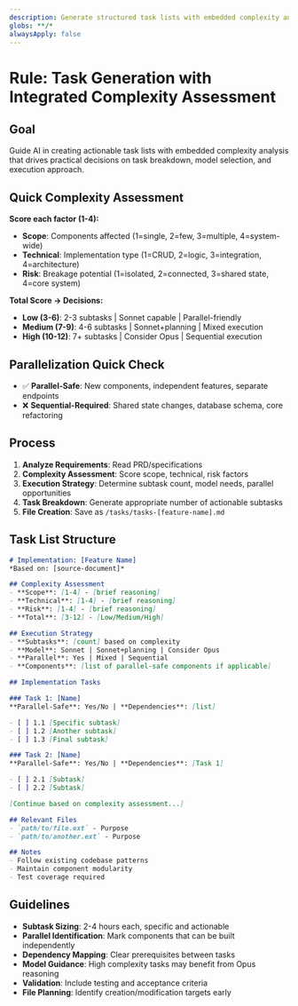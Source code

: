 ```yaml
---
description: Generate structured task lists with embedded complexity analysis
globs: **/*
alwaysApply: false
---
```

# Rule: Task Generation with Integrated Complexity Assessment

## Goal
Guide AI in creating actionable task lists with embedded complexity analysis that drives practical decisions on task breakdown, model selection, and execution approach.

## Quick Complexity Assessment

**Score each factor (1-4):**
- **Scope**: Components affected (1=single, 2=few, 3=multiple, 4=system-wide)
- **Technical**: Implementation type (1=CRUD, 2=logic, 3=integration, 4=architecture)  
- **Risk**: Breakage potential (1=isolated, 2=connected, 3=shared state, 4=core system)

**Total Score → Decisions:**
- **Low (3-6)**: 2-3 subtasks | Sonnet capable | Parallel-friendly
- **Medium (7-9)**: 4-6 subtasks | Sonnet+planning | Mixed execution
- **High (10-12)**: 7+ subtasks | Consider Opus | Sequential execution

## Parallelization Quick Check
- ✅ **Parallel-Safe**: New components, independent features, separate endpoints
- ❌ **Sequential-Required**: Shared state changes, database schema, core refactoring

## Process

1. **Analyze Requirements**: Read PRD/specifications
2. **Complexity Assessment**: Score scope, technical, risk factors
3. **Execution Strategy**: Determine subtask count, model needs, parallel opportunities
4. **Task Breakdown**: Generate appropriate number of actionable subtasks
5. **File Creation**: Save as `/tasks/tasks-[feature-name].md`

## Task List Structure

```markdown
# Implementation: [Feature Name]
*Based on: [source-document]*

## Complexity Assessment
- **Scope**: [1-4] - [brief reasoning]
- **Technical**: [1-4] - [brief reasoning]  
- **Risk**: [1-4] - [brief reasoning]
- **Total**: [3-12] - [Low/Medium/High]

## Execution Strategy
- **Subtasks**: [count] based on complexity
- **Model**: Sonnet | Sonnet+planning | Consider Opus
- **Parallel**: Yes | Mixed | Sequential
- **Components**: [list of parallel-safe components if applicable]

## Implementation Tasks

### Task 1: [Name]
**Parallel-Safe**: Yes/No | **Dependencies**: [list]

- [ ] 1.1 [Specific subtask]
- [ ] 1.2 [Another subtask]
- [ ] 1.3 [Final subtask]

### Task 2: [Name]  
**Parallel-Safe**: Yes/No | **Dependencies**: [Task 1]

- [ ] 2.1 [Subtask]
- [ ] 2.2 [Subtask]

[Continue based on complexity assessment...]

## Relevant Files
- `path/to/file.ext` - Purpose
- `path/to/another.ext` - Purpose

## Notes
- Follow existing codebase patterns
- Maintain component modularity
- Test coverage required
```

## Guidelines

- **Subtask Sizing**: 2-4 hours each, specific and actionable
- **Parallel Identification**: Mark components that can be built independently  
- **Dependency Mapping**: Clear prerequisites between tasks
- **Model Guidance**: High complexity tasks may benefit from Opus reasoning
- **Validation**: Include testing and acceptance criteria
- **File Planning**: Identify creation/modification targets early